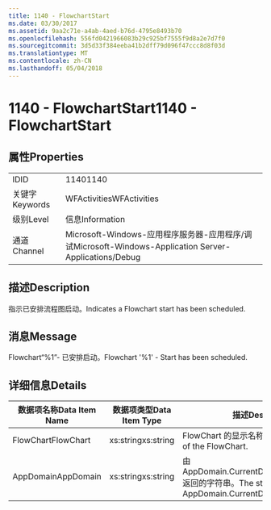 ```yaml
---
title: 1140 - FlowchartStart
ms.date: 03/30/2017
ms.assetid: 9aa2c71e-a4ab-4aed-b76d-4795e8493b70
ms.openlocfilehash: 556fd0421966083b29c925bf7555f9d8a2e7d7f0
ms.sourcegitcommit: 3d5d33f384eeba41b2dff79d096f47ccc8d8f03d
ms.translationtype: MT
ms.contentlocale: zh-CN
ms.lasthandoff: 05/04/2018
---
```

# <a name="1140---flowchartstart"></a><span data-ttu-id="45002-102">1140 - FlowchartStart</span><span class="sxs-lookup"><span data-stu-id="45002-102">1140 - FlowchartStart</span></span>
## <a name="properties"></a><span data-ttu-id="45002-103">属性</span><span class="sxs-lookup"><span data-stu-id="45002-103">Properties</span></span>  
  
|||  
|-|-|  
|<span data-ttu-id="45002-104">ID</span><span class="sxs-lookup"><span data-stu-id="45002-104">ID</span></span>|<span data-ttu-id="45002-105">1140</span><span class="sxs-lookup"><span data-stu-id="45002-105">1140</span></span>|  
|<span data-ttu-id="45002-106">关键字</span><span class="sxs-lookup"><span data-stu-id="45002-106">Keywords</span></span>|<span data-ttu-id="45002-107">WFActivities</span><span class="sxs-lookup"><span data-stu-id="45002-107">WFActivities</span></span>|  
|<span data-ttu-id="45002-108">级别</span><span class="sxs-lookup"><span data-stu-id="45002-108">Level</span></span>|<span data-ttu-id="45002-109">信息</span><span class="sxs-lookup"><span data-stu-id="45002-109">Information</span></span>|  
|<span data-ttu-id="45002-110">通道</span><span class="sxs-lookup"><span data-stu-id="45002-110">Channel</span></span>|<span data-ttu-id="45002-111">Microsoft-Windows-应用程序服务器-应用程序/调试</span><span class="sxs-lookup"><span data-stu-id="45002-111">Microsoft-Windows-Application Server-Applications/Debug</span></span>|  
  
## <a name="description"></a><span data-ttu-id="45002-112">描述</span><span class="sxs-lookup"><span data-stu-id="45002-112">Description</span></span>  
 <span data-ttu-id="45002-113">指示已安排流程图启动。</span><span class="sxs-lookup"><span data-stu-id="45002-113">Indicates a Flowchart start has been scheduled.</span></span>  
  
## <a name="message"></a><span data-ttu-id="45002-114">消息</span><span class="sxs-lookup"><span data-stu-id="45002-114">Message</span></span>  
 <span data-ttu-id="45002-115">Flowchart“%1”- 已安排启动。</span><span class="sxs-lookup"><span data-stu-id="45002-115">Flowchart '%1' - Start has been scheduled.</span></span>  
  
## <a name="details"></a><span data-ttu-id="45002-116">详细信息</span><span class="sxs-lookup"><span data-stu-id="45002-116">Details</span></span>  
  
|<span data-ttu-id="45002-117">数据项名称</span><span class="sxs-lookup"><span data-stu-id="45002-117">Data Item Name</span></span>|<span data-ttu-id="45002-118">数据项类型</span><span class="sxs-lookup"><span data-stu-id="45002-118">Data Item Type</span></span>|<span data-ttu-id="45002-119">描述</span><span class="sxs-lookup"><span data-stu-id="45002-119">Description</span></span>|  
|--------------------|--------------------|-----------------|  
|<span data-ttu-id="45002-120">FlowChart</span><span class="sxs-lookup"><span data-stu-id="45002-120">FlowChart</span></span>|<span data-ttu-id="45002-121">xs:string</span><span class="sxs-lookup"><span data-stu-id="45002-121">xs:string</span></span>|<span data-ttu-id="45002-122">FlowChart 的显示名称。</span><span class="sxs-lookup"><span data-stu-id="45002-122">The display name of the FlowChart.</span></span>|  
|<span data-ttu-id="45002-123">AppDomain</span><span class="sxs-lookup"><span data-stu-id="45002-123">AppDomain</span></span>|<span data-ttu-id="45002-124">xs:string</span><span class="sxs-lookup"><span data-stu-id="45002-124">xs:string</span></span>|<span data-ttu-id="45002-125">由 AppDomain.CurrentDomain.FriendlyName 返回的字符串。</span><span class="sxs-lookup"><span data-stu-id="45002-125">The string returned by AppDomain.CurrentDomain.FriendlyName.</span></span>|
